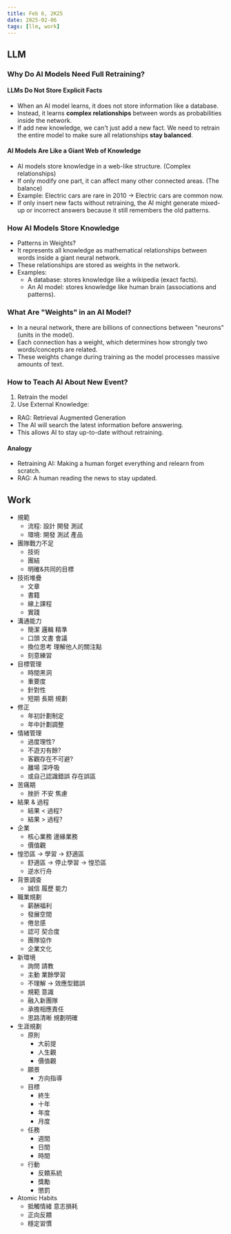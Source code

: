 ```yaml
---
title: Feb 6, 2K25
date: 2025-02-06
tags: [llm, work]
---
```


## LLM

### Why Do AI Models Need Full Retraining?

#### LLMs Do Not Store Explicit Facts

- When an AI model learns, it does not store information like a database.
- Instead, it learns **complex relationships** between words as probabilities inside the network.
- If add new knowledge, we can't just add a new fact. We need to retrain the entire model to make sure all relationships **stay balanced**.

#### AI Models Are Like a Giant Web of Knowledge

- AI models store knowledge in a web-like structure. (Complex relationships)
- If only modify one part, it can affect many other connected areas. (The balance)
- Example: Electric cars are rare in 2010 → Electric cars are common now.
- If only insert new facts without retraining, the AI might generate mixed-up or incorrect answers because it still remembers the old patterns.

### How AI Models Store Knowledge

- Patterns in Weights?
- It represents all knowledge as mathematical relationships between words inside a giant neural network.
- These relationships are stored as weights in the network.
- Examples:
  - A database: stores knowledge like a wikipedia (exact facts).
  - An AI model: stores knowledge like human brain (associations and patterns).

### What Are "Weights" in an AI Model?

- In a neural network, there are billions of connections between "neurons" (units in the model).
- Each connection has a weight, which determines how strongly two words/concepts are related.
- These weights change during training as the model processes massive amounts of text.

### How to Teach AI About New Event?

1. Retrain the model
2. Use External Knowledge:
  - RAG: Retrieval Augmented Generation
  - The AI will search the latest information before answering.
  - This allows AI to stay up-to-date without retraining.

#### Analogy

- Retraining AI: Making a human forget everything and relearn from scratch.
- RAG: A human reading the news to stay updated.

## Work

- 規範
  - 流程: 設計 開發 測試
  - 環境: 開發 測試 產品
- 團隊戰力不足
  - 技術
  - 團結
  - 明確&共同的目標
- 技術堆疊
  - 文章
  - 書籍
  - 線上課程
  - 實踐
- 溝通能力
  - 簡潔 邏輯 精準
  - 口頭 文書 會議
  - 換位思考 理解他人的關注點
  - 刻意練習
- 目標管理
  - 時間黑洞
  - 重要度
  - 針對性
  - 短期 長期 規劃
- 修正
  - 年初計劃制定
  - 年中計劃調整
- 情緒管理
  - 過度理性?
  - 不遊刃有餘?
  - 客觀存在不可避?
  - 離場 深呼吸
  - 或自己認識錯誤 存在誤區
- 苦痛期
  - 挫折 不安 焦慮
- 結果 & 過程
  - 結果 < 過程?
  - 結果 > 過程?
- 企業
  - 核心業務 邊緣業務
  - 價值觀
- 惶恐區 → 學習 → 舒適區
  - 舒適區 → 停止學習 → 惶恐區
  - 逆水行舟
- 背景調查
  - 誠信 履歷 能力
- 職業規劃
  - 薪酬福利
  - 發展空間
  - 倦怠感
  - 認可 契合度
  - 團隊協作
  - 企業文化
- 新環境
  - 詢問 請教
  - 主動 業餘學習
  - 不理解 → 效應型錯誤
  - 規範 意識
  - 融入新團隊
  - 承擔相應責任
  - 思路清晰 規劃明確
- 生涯規劃
  - 原則
    - 大前提
    - 人生觀
    - 價值觀
  - 願景
    - 方向指導
  - 目標
    - 終生
    - 十年
    - 年度
    - 月度
  - 任務
    - 週間
    - 日間
    - 時間
  - 行動
    - 反饋系統
    - 獎勵
    - 懲罰
- Atomic Habits
  - 抵觸情緒 意志損耗
  - 正向反饋
  - 穩定習慣